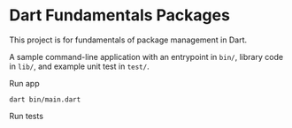 # Dart Fundamentals Packages

This project is for fundamentals of package management in Dart.

A sample command-line application with an entrypoint in `bin/`, library code in `lib/`, and example unit test in `test/`.

Run app

```
dart bin/main.dart
```

Run tests
